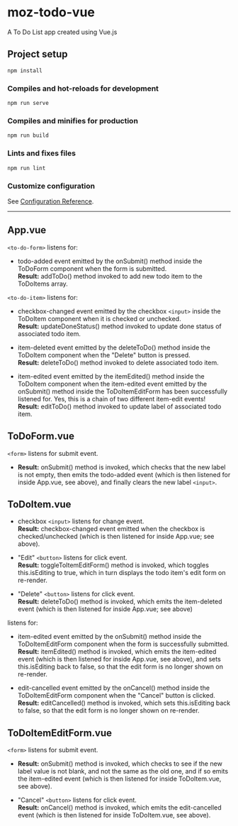 # moz-todo-vue

A To Do List app created using Vue.js

## Project setup

```
npm install
```

### Compiles and hot-reloads for development

```
npm run serve
```

### Compiles and minifies for production

```
npm run build
```

### Lints and fixes files

```
npm run lint
```

### Customize configuration

See [Configuration Reference](https://cli.vuejs.org/config/).

---

## App.vue

`<to-do-form>` listens for:

- todo-added event emitted by the onSubmit() method inside the ToDoForm component when the form is submitted.  
  **Result:** addToDo() method invoked to add new todo item to the ToDoItems array.

`<to-do-item>` listens for:

- checkbox-changed event emitted by the checkbox `<input>` inside the ToDoItem component when it is checked or unchecked.  
  **Result:** updateDoneStatus() method invoked to update done status of associated todo item.

- item-deleted event emitted by the deleteToDo() method inside the ToDoItem component when the "Delete" button is pressed.  
  **Result:** deleteToDo() method invoked to delete associated todo item.

- item-edited event emitted by the itemEdited() method inside the ToDoItem component when the item-edited event emitted by the onSubmit() method inside the ToDoItemEditForm has been successfully listened for. Yes, this is a chain of two different item-edit events!  
  **Result:** editToDo() method invoked to update label of associated todo item.

## ToDoForm.vue

`<form>` listens for submit event.

- **Result:** onSubmit() method is invoked, which checks that the new label is not empty, then emits the todo-added event (which is then listened for inside App.vue, see above), and finally clears the new label `<input>`.

## ToDoItem.vue

- checkbox `<input>` listens for change event.  
  **Result:** checkbox-changed event emitted when the checkbox is checked/unchecked (which is then listened for inside App.vue; see above).

- "Edit" `<button>` listens for click event.  
  **Result:** toggleToItemEditForm() method is invoked, which toggles this.isEditing to true, which in turn displays the todo item's edit form on re-render.

- "Delete" `<button>` listens for click event.  
  **Result:** deleteToDo() method is invoked, which emits the item-deleted event (which is then listened for inside App.vue; see above)

<to-do-item-edit-form> listens for:

- item-edited event emitted by the onSubmit() method inside the ToDoItemEditForm component when the form is successfully submitted.  
  **Result:** itemEdited() method is invoked, which emits the item-edited event (which is then listened for inside App.vue, see above), and sets this.isEditing back to false, so that the edit form is no longer shown on re-render.

- edit-cancelled event emitted by the onCancel() method inside the ToDoItemEditForm component when the "Cancel" button is clicked.  
  **Result:** editCancelled() method is invoked, which sets this.isEditing back to false, so that the edit form is no longer shown on re-render.

## ToDoItemEditForm.vue

`<form>` listens for submit event.

- **Result:** onSubmit() method is invoked, which checks to see if the new label value is not blank, and not the same as the old one, and if so emits the item-edited event (which is then listened for inside ToDoItem.vue, see above).

- "Cancel" `<button>` listens for click event.  
  **Result:** onCancel() method is invoked, which emits the edit-cancelled event (which is then listened for inside ToDoItem.vue, see above).

